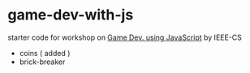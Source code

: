 # game-dev-with-js
starter code for workshop on 
[Game Dev. using JavaScript](https://www.facebook.com/events/945428935512811/?ref=3&ref_newsfeed_story_type=regular&feed_story_type=117&action_history=null)
by IEEE-CS 
- coins ( added )
- brick-breaker
